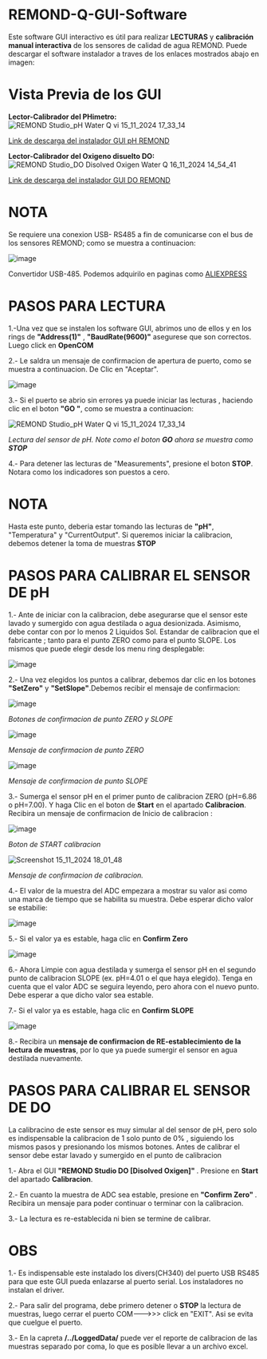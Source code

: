 # REMOND-Q-GUI-Software
Este software GUI interactivo es útil para realizar <B>LECTURAS</B> y <B>calibración manual interactiva</B> de los sensores de calidad de agua REMOND. Puede descargar el software instalador a traves de los enlaces mostrados abajo en imagen: 

# Vista Previa de los GUI 

<B>Lector-Calibrador del PHimetro:</B>
![REMOND Studio_pH Water Q vi 15_11_2024 17_33_14](https://github.com/user-attachments/assets/ad49952f-c117-42a0-accf-4085f43bb1c5)

<A HREF="https://drive.google.com/file/d/16fVAK4XWTegzOCGfbD2lVhxzkK7gzxvU/view?usp=sharing">Link de descarga del instalador GUI pH REMOND</A>

<B>Lector-Calibrador del Oxigeno disuelto DO:</B>
![REMOND Studio_DO  Disolved Oxigen  Water Q 16_11_2024 14_54_41](https://github.com/user-attachments/assets/dcb304b5-d13f-4a44-a1ea-235f9b3a98e2)

<A HREF="https://drive.google.com/file/d/1QtvVFHdXkFR-369Bi7MPp8Gwwge2J2Pt/view?usp=sharing">Link de descarga del instalador GUI DO REMOND</A>

# NOTA
Se requiere una conexion USB- RS485 a fin de comunicarse con el bus de los sensores REMOND; como se muestra a continuacion:

![image](https://github.com/user-attachments/assets/eca27f5f-8e7b-4b43-8dde-be487a69ff47)

Convertidor USB-485. Podemos adquirilo en paginas como <A HREF="https://es.aliexpress.com/item/1005007334186563.html?src=google&pdp_npi=4%40dis%21PEN%216.55%214.20%21%21%21%21%21%40%2112000040634267926%21ppc%21%21%21&src=google&albch=shopping&acnt=708-803-3821&isdl=y&slnk=&plac=&mtctp=&albbt=Google_7_shopping&aff_platform=google&aff_short_key=UneMJZVf&gclsrc=aw.ds&&albagn=888888&&ds_e_adid=&ds_e_matchtype=&ds_e_device=c&ds_e_network=x&ds_e_product_group_id=&ds_e_product_id=es1005007334186563&ds_e_product_merchant_id=107671097&ds_e_product_country=PE&ds_e_product_language=es&ds_e_product_channel=online&ds_e_product_store_id=&ds_url_v=2&albcp=19373953645&albag=&isSmbAutoCall=false&needSmbHouyi=false&gad_source=1&gclid=Cj0KCQiAouG5BhDBARIsAOc08RQwFG47GjZah3Qh850c7dq9VEpjG932lM3P1clwjpyNrbK9o2Fo0v8aAt0-EALw_wcB">ALIEXPRESS</A>

# PASOS PARA LECTURA

1.-Una vez que se instalen los software GUI, abrimos uno de ellos y en los rings de <B>"Address(1)"</B> , <B>"BaudRate(9600)"</B> asegurese que son correctos.  Luego click en <B>OpenCOM</B>

2.- Le saldra un mensaje de confirmacion de apertura de puerto, como se muestra a continuacion. De Clic en "Aceptar".

![image](https://user-images.githubusercontent.com/106831539/177829231-4a656c36-74c6-4433-bcdb-5421465bd1d3.png)

3.- Si el puerto se abrio sin errores ya puede iniciar las lecturas , haciendo clic en el boton <B> "GO "</B>, como se muestra a continuacion:

![REMOND Studio_pH Water Q vi 15_11_2024 17_33_14](https://github.com/user-attachments/assets/cc8474f1-9c0a-4d79-a8e6-50e406a935bc)

<I>Lectura del sensor de pH. Note como el boton <B>GO</B> ahora se muestra como <B>STOP</B></I>

4.- Para detener las lecturas de "Measurements", presione el boton <B>STOP</B>. Notara como los indicadores son puestos a cero.

# NOTA
Hasta este punto, deberia estar tomando las lecturas de <B>"pH"</B>, "Temperatura" y "CurrentOutput". Si queremos iniciar la calibracion, 
debemos detener la toma de muestras <B>STOP</B>

# PASOS PARA CALIBRAR EL SENSOR DE pH

1.- Ante de iniciar con la calibracion, debe asegurarse que el sensor este lavado y sumergido con agua destilada o agua desionizada. Asimismo, debe contar con por lo menos 2 Liquidos Sol. Estandar de calibracion que el fabricante ; tanto para el punto ZERO como para el punto SLOPE. Los mismos que puede elegir desde los menu ring desplegable:

![image](https://github.com/user-attachments/assets/017a2680-af55-4401-be60-7b1f716de2cd)

2.- Una vez elegidos los puntos a calibrar, debemos dar clic en los botones <B>"SetZero"</B> y <B>"SetSlope"</B>.Debemos recibir el mensaje de confirmacion:

![image](https://github.com/user-attachments/assets/214b90f6-8249-4a39-8a99-952637489b05)

<I>Botones de confirmacion de punto ZERO y SLOPE</I>

![image](https://github.com/user-attachments/assets/76883ab2-8098-4923-af4e-9f2f4f1c2f18)

<I>Mensaje de confirmacion de punto ZERO</I>

![image](https://github.com/user-attachments/assets/af069053-daaa-4a00-bec5-237a2f31e45b)

<I>Mensaje de confirmacion de punto SLOPE</I>

3.- Sumerga el sensor pH en el primer punto de calibracion ZERO (pH=6.86 o pH=7.00). Y haga Clic en el boton de <B>Start</B> en el apartado <B>Calibracion</B>. Recibira un mensaje de confirmacion de Inicio de calibracion : 

![image](https://github.com/user-attachments/assets/6961a9bd-b95e-445a-b179-a9c654d87e7f)

<I>Boton de START calibracion</I>

![Screenshot 15_11_2024 18_01_48](https://github.com/user-attachments/assets/4949cca4-d4e1-4f51-a381-2e5c3f759eaf)

<I>Mensaje de confirmacion de calibracion.</I>

4.- El valor de la muestra del ADC empezara a mostrar su valor asi como una marca de tiempo que se habilita su muestra. Debe esperar dicho valor se estabilie:

![image](https://github.com/user-attachments/assets/d1a234bf-5b90-4d01-b610-1467c385705d)

5.- Si el valor ya es estable, haga clic en <B>Confirm Zero</B>

![image](https://github.com/user-attachments/assets/120c5a46-9ec5-4639-96b4-08b0948989de)

6.- Ahora Limpie con agua destilada y  sumerga el sensor pH en el segundo punto de calibracion SLOPE (ex. pH=4.01 o el que haya elegido). Tenga en cuenta que el valor ADC se seguira leyendo, pero ahora con el nuevo punto. Debe esperar a que dicho valor sea estable.

7.- Si el valor ya es estable, haga clic en <B>Confirm SLOPE</B>

![image](https://github.com/user-attachments/assets/53f34495-9d05-4ef2-8d81-8e1b557b88d8)

8.- Recibira un <B>mensaje de confirmacion de RE-establecimiento de la lectura de muestras</B>, por lo que ya puede sumergir el sensor en agua destilada nuevamente.

# PASOS PARA CALIBRAR EL SENSOR DE DO

La calibracino de este sensor es muy simular al del sensor de pH, pero solo es indispensable la calibracion de 1 solo punto de 0% , siguiendo los mismos pasos y presionando los mismos botones. Antes de calibrar el sensor debe estar lavado y sumergido en el punto de calibracion

1.- Abra el GUI <B>"REMOND Studio DO [Disolved Oxigen]" </B>. Presione en <B>Start</B> del apartado <B>Calibracion</B>.

2.- En cuanto la muestra de ADC sea estable, presione en <B>"Confirm Zero" </B>. Recibira un mensaje para poder continuar o terminar con la calibracion. 

3.- La lectura es re-establecida ni bien se termine de calibrar.

# OBS
1.- Es indispensable este instalado los divers(CH340) del puerto USB RS485 para que este GUI pueda enlazarse al puerto serial. Los instaladores no instalan el driver.

2.- Para salir del programa, debe primero detener o <B>STOP</B> la lectura de muestras, luego cerrar el puerto COM--->>> click en "EXIT". Asi se evita que cuelgue el puerto.

3.- En la capreta <B>/../LoggedData/</B> puede ver el reporte de calibracion de las muestras separado por coma, lo que es posible llevar a un archivo excel.
